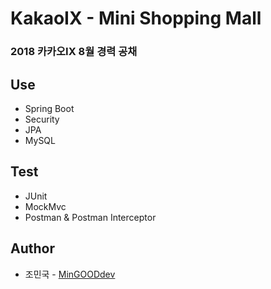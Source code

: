 # KakaoIX - Mini Shopping Mall
### 2018 카카오IX 8월 경력 공채

## Use
* Spring Boot
* Security
* JPA
* MySQL

## Test
* JUnit
* MockMvc
* Postman & Postman Interceptor

## Author
* 조민국 - [MinGOODdev](https://github.com/MinGOODdev)
